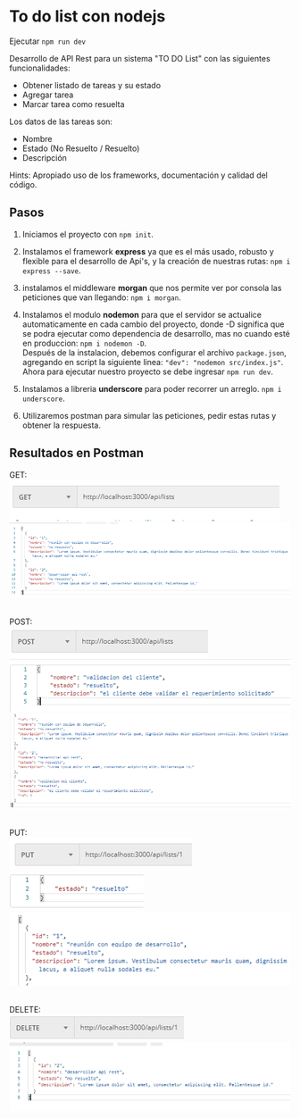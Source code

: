 # To do list con nodejs
Ejecutar `npm run dev`

Desarrollo de API Rest para un sistema "TO DO List" con las siguientes funcionalidades:

* Obtener listado de tareas y su estado
* Agregar tarea
* Marcar tarea como resuelta

Los datos de las tareas son:

* Nombre
* Estado (No Resuelto / Resuelto)
* Descripción

Hints: Apropiado uso de los frameworks, documentación y calidad del código.

## Pasos

1. Iniciamos el proyecto con `npm init`.

2. Instalamos el framework **express** ya que es el más usado, robusto y flexible para el desarrollo de Api's, y la creación de nuestras rutas: `npm i express --save`.

3. instalamos el middleware **morgan** que nos permite ver por consola las peticiones que van llegando: `npm i morgan`.

4. Instalamos el modulo **nodemon** para que el servidor se actualice automaticamente en cada cambio del proyecto, donde -D significa que se podra ejecutar como dependencia de desarrollo, mas no cuando esté en produccion: `npm i nodemon -D`.<br>
Después de la instalacion, debemos configurar el archivo `package.json`, agregando en script la siguiente linea: `"dev": "nodemon src/index.js"`. Ahora para ejecutar nuestro proyecto se debe ingresar `npm run dev`.

5. Instalamos a libreria **underscore** para poder recorrer un arreglo. `npm i underscore`.

6. Utilizaremos postman para simular las peticiones, pedir estas rutas y obtener la respuesta.

## Resultados en Postman

GET:
<br>
![peticion get en postman](images-readme/get-postman.PNG)
<br>
![resultado peticion postman](images-readme/first-get-postman.PNG)
<br>
<br>

POST:
<br>
![peticion post en postman](images-readme/post.PNG)
<br>
![datos a insertar](images-readme/first-post-postman.PNG)
<br>
![resultado peticion postman](images-readme/second-post-postman.PNG)
<br>
<br>

PUT:
<br>
![peticion put en postman](images-readme/second-put.PNG)
<br>
![dato a modificar](images-readme/third-put.PNG)
<br>
![resultado peticion postman](images-readme/fourth-put.PNG)
<br>
<br>

DELETE:
<br>
![peticion delete en postman](images-readme/first-delete-postman.PNG)
<br>
![dato a modificar](images-readme/second-delete-postman.PNG)
<br>
<br>

